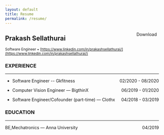 ```yaml
---
layout: default
title: Resume
permalink: /resume/
---
```


<style>
    #downloadResume{
         cursor: pointer;
        background-color: var(--code-bg);
        float:right;
    border-radius: 0.5em;
    padding: 0.5em;

    } 
    #downloadResume a {
         text-decoration:none;
    }
    #downloadResume:hover {
        background-color: lightblue;
    }
    #date {
        float:right
    }
</style>
<div id="downloadResume" aria-label="download the resume in pdf"><a href="{{'./Resume.pdf' | relative_url }}" title="download the resume in pdf">Download</a></div>

## Prakash Sellathurai
<sub> Software Engineer • [https://www.linkedin.com/in/prakashsellathurai/](https://www.linkedin.com/in/prakashsellathurai/) </sub>

### EXPERIENCE
---

- Software Engineer -- Gkfitness        <span id="date"> 02/2020 - 08/2020  </span> 
<!--
• Your "wow". The most interesting/coolest/impressive thing   you did there.
        [action verb] [Job duty lifted from ad] by [how you did it]
        [result/outcome]
    • A personal change/achievement (use same format)
    • A team/organization achievement (use same format) -->
 - Computer Vision Engineer — BigthinX      <span id="date"> 06/2019 - 01/2020  </span> 
<!--
Brief description (if needed).
• Your "wow".
• A personal change/achievement
• A team/organization achievement
 -->
 - Software Engineer/Cofounder (part-time) — Clothx        <span id="date"> 04/2018 - 03/2019  </span>
<!--
Brief description (if needed).
• Your "wow".
• A personal change/achievement
• A team/organization achievement
 -->

### EDUCATION
---
BE,Mechatronics — Anna University  <span id="date"> 04/2019</span>

<!--
• Minor
• Honors
• Relevant Activities/Extracurriculars


CERTIFICATES & LICENSES (*optional*)

Certificate - Certification Agency (Lic/Cert #)
• Expiration date (if any)

PROJECTS (*optional*)

---

Most recent Project [Link to repository/sample]     <r.tab>Date–Date
STAR Format paragraph. Situation. Tasks/Actions you took. Results. (Feel
free to make this 2-4 sentances long. Give details and tools used.

Next most recent Project [Link to repository/sample]    <r.tab>Date–Date
STAR Format paragraph. Situation. Tasks/Actions you took. Results. (Feel
free to make this 2-4 sentances long. Give details and tools used.

PUBLICATIONS / PRESENTATIONS (*optional*)

---

(Citations depend on industry. If unsure, use the format below)
[Author(s)], [Title], [Publisher], [Publication year].
-->